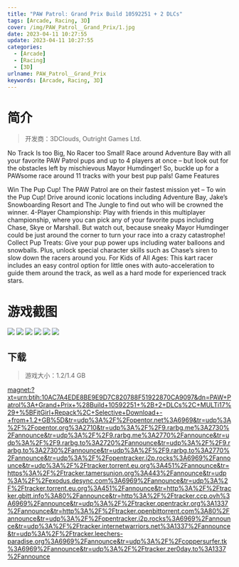 ```yaml
---
title: "PAW Patrol: Grand Prix Build 10592251 + 2 DLCs"
tags: [Arcade, Racing, 3D]
cover: /img/PAW_Patrol__Grand_Prix/1.jpg
date: 2023-04-11 10:27:55
update: 2023-04-11 10:27:55
categories: 
  - [Arcade]
  - [Racing]
  - [3D]
urlname: PAW_Patrol__Grand_Prix
keywords: [Arcade, Racing, 3D]
---
```

# 简介

> 开发商：3DClouds, Outright Games Ltd.

No Track Is too Big, No Racer too Small!
Race around Adventure Bay with all your favorite PAW Patrol pups and up to 4 players at once – but look out for the obstacles left by mischievous Mayor Humdinger!
So, buckle up for a PAWsome race around 11 tracks with your best pup pals!
Game Features

Win The Pup Cup! The PAW Patrol are on their fastest mission yet – To win the Pup Cup! Drive around iconic locations including Adventure Bay, Jake’s Snowboarding Resort and The Jungle to find out who will be crowned the winner.
4-Player Championship: Play with friends in this multiplayer championship, where you can pick any of your favorite pups including Chase, Skye or Marshall. But watch out, because sneaky Mayor Humdinger could be just around the corner to turn your race into a crazy catastrophe!
Collect Pup Treats: Give your pup power ups including water balloons and snowballs. Plus, unlock special character skills such as Chase’s siren to slow down the racers around you.
For Kids of All Ages: This kart racer includes an easy control option for little ones with auto-acceleration to guide them around the track, as well as a hard mode for experienced track stars.

# 游戏截图

![](/img/PAW_Patrol__Grand_Prix/2.jpg)
![](/img/PAW_Patrol__Grand_Prix/3.jpg)
![](/img/PAW_Patrol__Grand_Prix/4.jpg)
![](/img/PAW_Patrol__Grand_Prix/5.jpg)
![](/img/PAW_Patrol__Grand_Prix/6.jpg)
![](/img/PAW_Patrol__Grand_Prix/7.jpg)


## 下载

> 游戏大小：1.2/1.4 GB

[magnet:?xt=urn:btih:10AC7A4EDE8BE9E9D7C820788F51922870CA9097&amp;dn=PAW+Patrol%3A+Grand+Prix+%28Build+10592251+%2B+2+DLCs%2C+MULTi17%29+%5BFitGirl+Repack%2C+Selective+Download+-+from+1.2+GB%5D&amp;tr=udp%3A%2F%2Fopentor.net%3A6969&amp;tr=udp%3A%2F%2Fopentor.org%3A2710&amp;tr=udp%3A%2F%2F9.rarbg.me%3A2730%2Fannounce&amp;tr=udp%3A%2F%2F9.rarbg.me%3A2770%2Fannounce&amp;tr=udp%3A%2F%2F9.rarbg.to%3A2720%2Fannounce&amp;tr=udp%3A%2F%2F9.rarbg.to%3A2730%2Fannounce&amp;tr=udp%3A%2F%2F9.rarbg.to%3A2770%2Fannounce&amp;tr=udp%3A%2F%2Fopentracker.i2p.rocks%3A6969%2Fannounce&amp;tr=udp%3A%2F%2Ftracker.torrent.eu.org%3A451%2Fannounce&amp;tr=https%3A%2F%2Ftracker.tamersunion.org%3A443%2Fannounce&amp;tr=udp%3A%2F%2Fexodus.desync.com%3A6969%2Fannounce&amp;tr=udp%3A%2F%2Ftracker.torrent.eu.org%3A451%2Fannounce&amp;tr=http%3A%2F%2Ftracker.gbitt.info%3A80%2Fannounce&amp;tr=http%3A%2F%2Ftracker.ccp.ovh%3A6969%2Fannounce&amp;tr=udp%3A%2F%2Ftracker.opentrackr.org%3A1337%2Fannounce&amp;tr=http%3A%2F%2Ftracker.openbittorrent.com%3A80%2Fannounce&amp;tr=udp%3A%2F%2Fopentracker.i2p.rocks%3A6969%2Fannounce&amp;tr=udp%3A%2F%2Ftracker.internetwarriors.net%3A1337%2Fannounce&amp;tr=udp%3A%2F%2Ftracker.leechers-paradise.org%3A6969%2Fannounce&amp;tr=udp%3A%2F%2Fcoppersurfer.tk%3A6969%2Fannounce&amp;tr=udp%3A%2F%2Ftracker.zer0day.to%3A1337%2Fannounce](magnet:?xt=urn:btih:10AC7A4EDE8BE9E9D7C820788F51922870CA9097&amp;dn=PAW+Patrol%3A+Grand+Prix+%28Build+10592251+%2B+2+DLCs%2C+MULTi17%29+%5BFitGirl+Repack%2C+Selective+Download+-+from+1.2+GB%5D&amp;tr=udp%3A%2F%2Fopentor.net%3A6969&amp;tr=udp%3A%2F%2Fopentor.org%3A2710&amp;tr=udp%3A%2F%2F9.rarbg.me%3A2730%2Fannounce&amp;tr=udp%3A%2F%2F9.rarbg.me%3A2770%2Fannounce&amp;tr=udp%3A%2F%2F9.rarbg.to%3A2720%2Fannounce&amp;tr=udp%3A%2F%2F9.rarbg.to%3A2730%2Fannounce&amp;tr=udp%3A%2F%2F9.rarbg.to%3A2770%2Fannounce&amp;tr=udp%3A%2F%2Fopentracker.i2p.rocks%3A6969%2Fannounce&amp;tr=udp%3A%2F%2Ftracker.torrent.eu.org%3A451%2Fannounce&amp;tr=https%3A%2F%2Ftracker.tamersunion.org%3A443%2Fannounce&amp;tr=udp%3A%2F%2Fexodus.desync.com%3A6969%2Fannounce&amp;tr=udp%3A%2F%2Ftracker.torrent.eu.org%3A451%2Fannounce&amp;tr=http%3A%2F%2Ftracker.gbitt.info%3A80%2Fannounce&amp;tr=http%3A%2F%2Ftracker.ccp.ovh%3A6969%2Fannounce&amp;tr=udp%3A%2F%2Ftracker.opentrackr.org%3A1337%2Fannounce&amp;tr=http%3A%2F%2Ftracker.openbittorrent.com%3A80%2Fannounce&amp;tr=udp%3A%2F%2Fopentracker.i2p.rocks%3A6969%2Fannounce&amp;tr=udp%3A%2F%2Ftracker.internetwarriors.net%3A1337%2Fannounce&amp;tr=udp%3A%2F%2Ftracker.leechers-paradise.org%3A6969%2Fannounce&amp;tr=udp%3A%2F%2Fcoppersurfer.tk%3A6969%2Fannounce&amp;tr=udp%3A%2F%2Ftracker.zer0day.to%3A1337%2Fannounce)